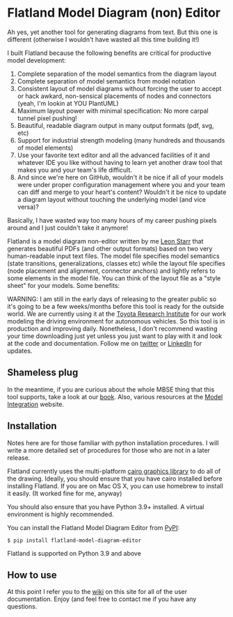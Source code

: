 # Flatland Model Diagram (non) Editor

Ah yes, yet another tool for generating diagrams from text. But this one is different (otherwise I wouldn't have wasted all this time building it!)

I built Flatland because the following benefits are critical for productive model development:

1. Complete separation of the model semantics from the diagram layout
2. Complete separation of model semantics from model notation
3. Consistent layout of model diagrams without forcing the user to accept or hack awkard, non-sensical placements of nodes and connectors (yeah, I'm lookin at YOU PlantUML)
4. Maximum layout power with minimal specification:  No more carpal tunnel pixel pushing!
5. Beautiful, readable diagram output in many output formats (pdf, svg, etc)
6. Support for industrial strength modeling (many hundreds and thousands of model elements)
7. Use your favorite text editor and all the advanced facilities of it and whatever IDE you like without having to learn yet another draw tool that makes you and your team's life difficult.
8. And since we're here on GitHub, wouldn't it be nice if all of your models were under proper configuration management where you and your team can diff and merge to your heart's content? Wouldn't it be nice to update a diagram layout without touching the underlying model (and vice versa)?

Basically, I have wasted way too many hours of my career pushing pixels around and I just couldn't take it anymore!

Flatland is a model diagram non-editor written by me [Leon Starr](mailto:leon_starr@modelint.com) that generates
beautiful PDFs (and other output formats) based on two very
human-readable input text files. The model file specifies model semantics
(state transitions, generalizations, classes etc)
while the layout file specifies (node placement and alignment, connector anchors) and lightly refers to some elements
in the model file. You can think of the layout file as a "style sheet" for your models.
Some benefits:

WARNING: I am still in the early days of releasing to the greater public so it's going to be a few weeks/months before
this tool is ready for the outside world. We are currently using it at the [Toyota Research Institute](https://www.tri.global/) for our work modeling the driving environment for autonomous vehicles. So this tool is in production and improving daily. Nonetheless, I don't recommend wasting your time downloading just yet unless you just want
to play with it and look at the code and documentation. Follow me
on [twitter](https://twitter.com/Leon_Starr) or
[LinkedIn](https://linkedin.com/in/modelint) for updates.

## Shameless plug

In the meantime, if you are curious about the whole MBSE thing that this tool supports, take a look at our [book](https://modelstocode.com).
Also, various resources at the [Model Integration](https://modelint.com/mbse) website.

## Installation

Notes here are for those familiar with python installation procedures.  I will write a more detailed set of procedures
for those who are not in a later release.

Flatland currently uses the multi-platform [cairo graphics library](https://cairographics.org) to do all of the
drawing. Ideally, you should ensure that you have cairo installed before installing Flatland. If you are on Mac OS X,
you can use homebrew to install it easily. (It worked fine for me, anyway)

You should also ensure that you have Python 3.9+ installed. A virtual environment is highly recommended.

You can install the Flatland Model Diagram Editor from [PyPI](https://pypi.org/project/flatland-model-diagram-editor/):

    $ pip install flatland-model-diagram-editor

Flatland is supported on Python 3.9 and above

## How to use

At this point I refer you to the [wiki](https://github.com/modelint/flatland-model-diagram-editor/wiki) on this site for all of the user documentation. Enjoy (and feel free to contact me if you have any questions.
